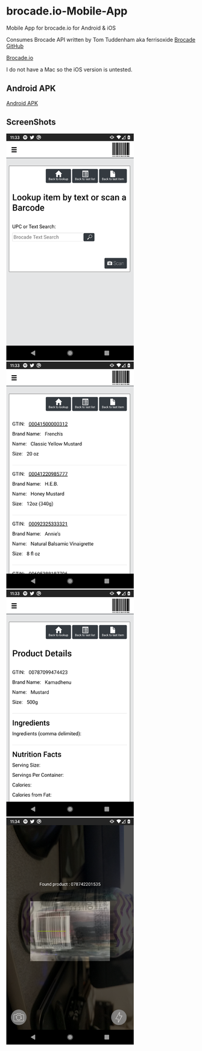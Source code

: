 # brocade.io-Mobile-App
Mobile App for brocade.io for Android & iOS

Consumes Brocade API written by Tom Tuddenham aka ferrisoxide
[Brocade GitHub](https://github.com/ferrisoxide/brocade.io)

[Brocade.io](https://www.brocade.io/)


I do not have a Mac so the iOS version is untested. 

## Android APK
[Android APK](BrocadeMobile.apk)

## ScreenShots
![Lookup Interface](/Screenshots/LookUp.png)
![Item List Interface](/Screenshots/ItemList.png)
![Item Interface](/Screenshots/Item.png)
![Item Scan](/Screenshots/Scan.png)
